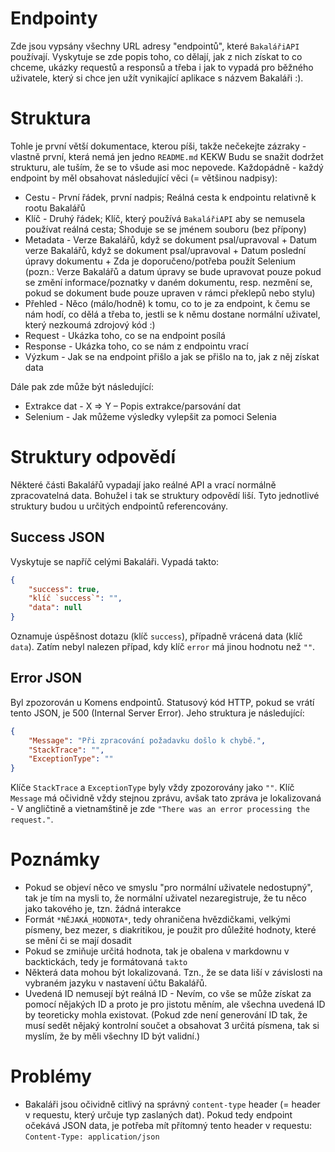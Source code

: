 # Endpointy
Zde jsou vypsány všechny URL adresy "endpointů", které `BakalářiAPI` používají. Vyskytuje se zde popis toho, co dělají, jak z nich získat to co chceme, ukázky requestů a responsů a třeba i jak to vypadá pro běžného uživatele, který si chce jen užít vynikající aplikace s názvem Bakaláři :).

# Struktura
Tohle je první větší dokumentace, kterou píši, takže nečekejte zázraky - vlastně první, která nemá jen jedno `README.md` KEKW Budu se snažit dodržet strukturu, ale tuším, že se to všude asi moc nepovede. Každopádně - každý endpoint by měl obsahovat následující věci (= většinou nadpisy):
- Cestu - První řádek, první nadpis; Reálná cesta k endpointu relativně k rootu Bakalářů
- Klíč - Druhý řádek; Klíč, který používá `BakalářiAPI` aby se nemusela používat reálná cesta; Shoduje se se jménem souboru (bez přípony)
- Metadata - Verze Bakalářů, když se dokument psal/upravoval + Datum verze Bakalářů, když se dokument psal/upravoval + Datum poslední úpravy dokumentu + Zda je doporučeno/potřeba použít Selenium (pozn.: Verze Bakalářů a datum úpravy se bude upravovat pouze pokud se změní informace/poznatky v daném dokumentu, resp. nezmění se, pokud se dokument bude pouze upraven v rámci překlepů nebo stylu)
- Přehled - Něco (málo/hodně) k tomu, co to je za endpoint, k čemu se nám hodí, co dělá a třeba to, jestli se k němu dostane normální uživatel, který nezkoumá zdrojový kód :)
- Request - Ukázka toho, co se na endpoint posílá
- Response - Ukázka toho, co se nám z endpointu vrací
- Výzkum - Jak se na endpoint přišlo a jak se přišlo na to, jak z něj získat data


Dále pak zde může být následující:
- Extrakce dat - X => Y – Popis extrakce/parsování dat
- Selenium - Jak můžeme výsledky vylepšit za pomoci Selenia

# Struktury odpovědí
Některé části Bakalářů vypadají jako reálné API a vrací normálně zpracovatelná data. Bohužel i tak se struktury odpovědí liší. Tyto jednotlivé struktury budou u určitých endpointů referencovány.

## Success JSON
Vyskytuje se napříč celými Bakaláři. Vypadá takto:
```json
{
    "success": true,
    "klíč `success`": "",
    "data": null
}
```
Oznamuje úspěšnost dotazu (klíč `success`), případně vrácená data (klíč `data`). Zatím nebyl nalezen případ, kdy klíč `error` má jinou hodnotu než `""`.
## Error JSON
Byl zpozorován u Komens endpointů. Statusový kód HTTP, pokud se vrátí tento JSON, je 500 (Internal Server Error). Jeho struktura je následující:
```json
{
    "Message": "Při zpracování požadavku došlo k chybě.",
    "StackTrace": "",
    "ExceptionType": ""
}
```
Klíče `StackTrace` a `ExceptionType` byly vždy zpozorovány jako `""`. Klíč `Message` má očividně vždy stejnou zprávu, avšak tato zpráva je lokalizovaná - V angličtině a vietnamštině je zde `"There was an error processing the request."`.

# Poznámky
- Pokud se objeví něco ve smyslu "pro normální uživatele nedostupný", tak je tím na mysli to, že normální uživatel nezaregistruje, že tu něco jako takového je, tzn. žádná interakce
- Formát `*NĚJAKÁ_HODNOTA*`, tedy ohraničena hvězdičkami, velkými písmeny, bez mezer, s diakritikou, je použit pro důležité hodnoty, které se mění či se mají dosadit
- Pokud se zmiňuje určitá hodnota, tak je obalena v markdownu v backtickách, tedy je formátovaná `takto`
- Některá data mohou být lokalizovaná. Tzn., že se data liší v závislosti na vybraném jazyku v nastavení účtu Bakalářů.
- Uvedená ID nemusejí být reálná ID - Nevím, co vše se může získat za pomocí nějakých ID a proto je pro jistotu měním, ale všechna uvedená ID by teoreticky mohla existovat. (Pokud zde není generování ID tak, že musí sedět nějaký kontrolní součet a obsahovat 3 určitá písmena, tak si myslím, že by měli všechny ID být validní.)

# Problémy
- Bakaláři jsou očividně citlivý na správný `content-type` header (= header v requestu, který určuje typ zaslaných dat). Pokud tedy endpoint očekává JSON data, je potřeba mít přítomný tento header v requestu: `Content-Type: application/json`

